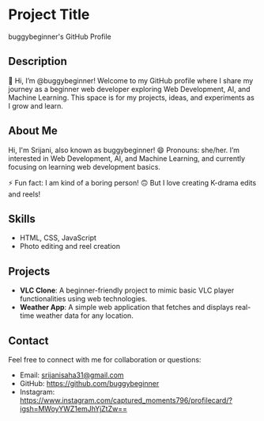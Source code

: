 # Project Title

buggybeginner's GitHub Profile

## Description

👋 Hi, I’m @buggybeginner! Welcome to my GitHub profile where I share my journey as a beginner web developer exploring Web Development, AI, and Machine Learning. This space is for my projects, ideas, and experiments as I grow and learn.

## About Me

Hi, I'm Srijani, also known as buggybeginner! 😄 Pronouns: she/her. I’m interested in Web Development, AI, and Machine Learning, and currently focusing on learning web development basics. 

⚡ Fun fact: I am kind of a boring person! 🙃 But I love creating K-drama edits and reels!

## Skills

- HTML, CSS, JavaScript
- Photo editing and reel creation

## Projects

- **VLC Clone**: A beginner-friendly project to mimic basic VLC player functionalities using web technologies.
- **Weather App**: A simple web application that fetches and displays real-time weather data for any location.


## Contact

Feel free to connect with me for collaboration or questions:

- Email: srijanisaha31@gmail.com
- GitHub: https://github.com/buggybeginner
- Instagram: https://www.instagram.com/captured_moments796/profilecard/?igsh=MWoyYWZ1emJhYjZtZw==





<!---
buggybeginner/buggybeginner is a ✨ special ✨ repository because its `README.md` (this file) appears on your GitHub profile.
You can click the Preview link to take a look at your changes.
--->
